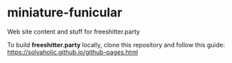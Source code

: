 # miniature-funicular
Web site content and stuff for freeshitter.party

To build **freeshitter.party** locally, clone this repository and follow this guide:
<https://solvaholic.github.io/github-pages.html>
